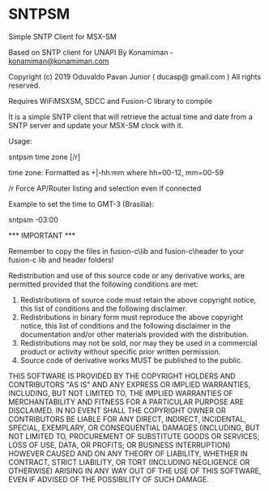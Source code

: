 # SNTPSM

Simple SNTP Client for MSX-SM

Based on SNTP client for UNAPI By Konamiman - konamiman@konamiman.com

Copyright (c) 2019 Oduvaldo Pavan Junior ( ducasp@ gmail.com )
All rights reserved.

Requires WiFiMSXSM, SDCC and Fusion-C library to compile

It is a simple SNTP client that will retrieve the actual time and date from a
SNTP server and update your MSX-SM clock with it.

Usage:

sntpsm time zone [/r]

time zone: Formatted as +|-hh:mm where hh=00-12, mm=00-59

/r Force AP/Router listing and selection even if connected

Example to set the time to GMT-3 (Brasilia):

sntpsm -03:00

*** IMPORTANT ***

Remember to copy the files in fusion-c\lib and fusion-c\header to your
fusion-c lib and header folders!

Redistribution and use of this source code or any derivative works, are
permitted provided that the following conditions are met:

1. Redistributions of source code must retain the above copyright notice,
   this list of conditions and the following disclaimer.
2. Redistributions in binary form must reproduce the above copyright
   notice, this list of conditions and the following disclaimer in the
   documentation and/or other materials provided with the distribution.
3. Redistributions may not be sold, nor may they be used in a commercial
   product or activity without specific prior written permission.
4. Source code of derivative works MUST be published to the public.

THIS SOFTWARE IS PROVIDED BY THE COPYRIGHT HOLDERS AND CONTRIBUTORS
"AS IS" AND ANY EXPRESS OR IMPLIED WARRANTIES, INCLUDING, BUT NOT LIMITED
TO, THE IMPLIED WARRANTIES OF MERCHANTABILITY AND FITNESS FOR A PARTICULAR
PURPOSE ARE DISCLAIMED. IN NO EVENT SHALL THE COPYRIGHT OWNER OR
CONTRIBUTORS BE LIABLE FOR ANY DIRECT, INDIRECT, INCIDENTAL, SPECIAL,
EXEMPLARY, OR CONSEQUENTIAL DAMAGES (INCLUDING, BUT NOT LIMITED TO,
PROCUREMENT OF SUBSTITUTE GOODS OR SERVICES; LOSS OF USE, DATA, OR PROFITS;
OR BUSINESS INTERRUPTION) HOWEVER CAUSED AND ON ANY THEORY OF LIABILITY,
WHETHER IN CONTRACT, STRICT LIABILITY, OR TORT (INCLUDING NEGLIGENCE OR
OTHERWISE) ARISING IN ANY WAY OUT OF THE USE OF THIS SOFTWARE, EVEN IF
ADVISED OF THE POSSIBILITY OF SUCH DAMAGE.
